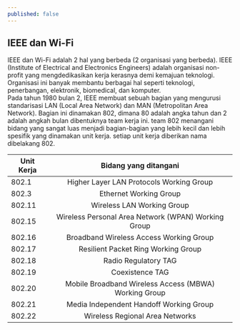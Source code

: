```yaml
---
published: false
---
```

## IEEE dan Wi-Fi

IEEE dan Wi-Fi adalah 2 hal yang berbeda (2 organisasi yang berbeda). IEEE (Institute of Electrical and Electronics Engineers) adalah organisasi non-profit yang mengdedikasikan kerja kerasnya demi kemajuan teknologi. Organisasi ini banyak membantu berbagai hal seperti teknologi, penerbangan, elektronik, biomedical, dan komputer.  
Pada tahun 1980 bulan 2, IEEE membuat sebuah bagian yang mengurusi standarisasi LAN (Local Area Network) dan MAN (Metropolitan Area Network). Bagian ini dinamakan 802, dimana 80 adalah angka tahun dan 2 adalah angkah bulan dibentuknya team kerja ini. team 802 menangani bidang yang sangat luas menjadi bagian-bagian yang lebih kecil dan lebih spesifik yang dinamakan unit kerja. setiap unit kerja diberikan nama dibelakang 802.

| Unit Kerja        | Bidang yang ditangani           | 
| ------------- |:-------------:| 
| 802.1 | Higher Layer LAN Protocols Working Group | 
| 802.3  | Ethernet Working Group | 
| 802.11   | Wireless LAN Working Group |
| 802.15   | Wireless Personal Area Network (WPAN) Working Group | 
| 802.16  | Broadband Wireless Access Working Group | 
| 802.17   | Resilient Packet Ring Working Group | 
| 802.18   | Radio Regulatory TAG |
| 802.19   | Coexistence TAG | 
| 802.20   | Mobile Broadband Wireless Access (MBWA) Working Group | 
| 802.21   | Media Independent Handoff Working Group | 
| 802.22   | Wireless Regional Area Networks | 

